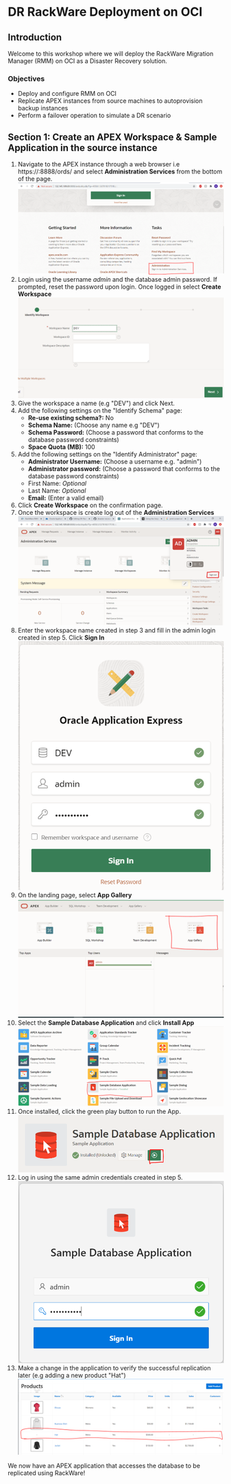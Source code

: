 # DR RackWare Deployment on OCI

## Introduction
Welcome to this workshop where we will deploy the RackWare Migration Manager (RMM) on OCI as a Disaster Recovery solution.

### Objectives
- Deploy and configure RMM on OCI
- Replicate APEX instances from source machines to autoprovision backup instances
- Perform a failover operation to simulate a DR scenario

## Section 1: Create an APEX Workspace & Sample Application in the source instance
1. Navigate to the APEX instance through a web browser i.e https://<public-ip>:8888/ords/<database-conection> and select **Administration Services** from the bottom of the page.
![](./screenshots/apex-admin.PNG)
2. Login using the username *admin* and the database admin password. If prompted, reset the password upon login. Once logged in select **Create Workspace**
![](./screenshots/cr-wrkspc.PNG)
3. Give the workspace a name (e.g "DEV") and click Next.
4. Add the following settings on the "Identify Schema" page:
    - **Re-use existing schema?:** No
    - **Schema Name:** (Choose any name e.g "DEV")
    - **Schema Password:** (Choose a password that conforms to the database password constraints)
    - **Space Quota (MB):** 100
5. Add the following settings on the "Identify Administrator" page:
    - **Administrator Username:** (Choose a username e.g. "admin")
    - **Administrator password:** (Choose a password that conforms to the database password constraints)
    - First Name: *Optional*
    - Last Name: *Optional*
    - **Email:** (Enter a valid email)
6. Click **Create Workspace** on the confirmation page.
7. Once the workspace is create log out of the **Administration Services**
![](./screenshots/logout.PNG)
8. Enter the workspace name created in step 3 and fill in the admin login created in step 5. Click  **Sign In**
![](./screenshots/login.PNG)
9. On the landing page, select **App Gallery**
![](./screenshots/app-gallery.PNG)
10. Select the **Sample Database Application** and click **Install App**
![](./screenshots/db-app.PNG)
11. Once installed, click the green play button to run the App.
![](./screenshots/run.PNG)
12. Log in using the same admin credentials created in step 5.
![](./screenshots/admin-login.PNG)
13. Make a change in the application to verify the successful replication later (e.g adding a new product "Hat")
![](./screenshots/hat.PNG)
    
We now have an APEX application that accesses the database to be replicated using RackWare!
